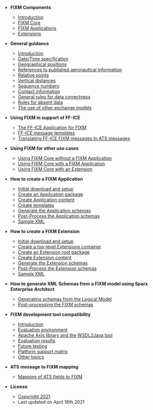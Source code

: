 - **FIXM Components**
  - [Introduction](general-guidance/fixm-components-introduction.md)
  - [FIXM Core](general-guidance/fixm-core.md)
  - [FIXM Applications](general-guidance/applications.md)
  - [Extensions](general-guidance/extensions.md)


- **General guidance**
  - [Introduction](general-guidance/introduction.md)
  - [Date/Time specification](general-guidance/date-time-specification.md)
  - [Geographical positions](general-guidance/geographical-positions.md)
  - [References to published aeronautical information](general-guidance/references-to-published-aeronautical-information.md)
  - [Relative points](general-guidance/relative-points.md)
  - [Vertical distances](general-guidance/vertical-distances.md)
  - [Sequence numbers](general-guidance/sequence-numbers.md)
  - [Contact information](general-guidance/contact-information.md)
  - [General rules for data correctness](general-guidance/general-rules-for-data-correctness.md)
  - [Rules for absent data](general-guidance/rules-for-absent-data.md)
  - [The use of other exchange models](general-guidance/the-use-of-other-exchange-models.md)


- **Using FIXM in support of FF-ICE**
  - [The FF-ICE Application for FIXM](fixm-in-support-of-ffice/ffice-application-for-fixm.md)
  - [FF-ICE message templates](fixm-in-support-of-ffice/message-templates.md)
  - [Translating FF-ICE FIXM messages to ATS messages](fixm-in-support-of-ffice/translating-ffice-fixm-messages-to-ats-messages.md)


- **Using FIXM for other use cases**
  - [Using FIXM Core without a FIXM Application](fixm-for-other-use-cases/using-fixm-core-without-an-application.md)
  - [Using FIXM Core with a FIXM Application](fixm-for-other-use-cases/using-fixm-core-with-an-application.md)
  - [Using FIXM Core with an Extension](fixm-for-other-use-cases/using-fixm-core-with-an-extension.md)


- **How to create a FIXM Application**
  - [Initial download and setup](how-to-create-application/initial-download-and-setup.md)
  - [Create an Application package](how-to-create-application/create-an-application-package.md)
  - [Create Application content](how-to-create-application/create-application-content.md)
  - [Create templates](how-to-create-application/create-templates.md)
  - [Generate the Application schemas](how-to-create-application/generate-the-application-schemas.md)
  - [Post-Process the Application schemas](how-to-create-application/post-process-the-application-schemas.md)
  - [Sample XML](how-to-create-application/sample-xml.md)


- **How to create a FIXM Extension**
  - [Initial download and setup](how-to-create-fixm-extension/initial-download-and-setup.md)
  - [Create a top-level Extensions container](how-to-create-fixm-extension/create-top-level-extensions-container.md)
  - [Create an Extension root package](how-to-create-fixm-extension/create-an-extension-root-package.md)
  - [Create Extension content](how-to-create-fixm-extension/create-extension-content.md)
  - [Generate the Extension schemas](how-to-create-fixm-extension/generate-extension-schemas.md)
  - [Post-Process the Extension schemas](how-to-create-fixm-extension/post-process-extension-schemas.md)
  - [Sample XML](how-to-create-fixm-extension/sample-xml.md)


- **How to generate XML Schemas from a FIXM model using Sparx Enterprise Architect**
  - [Generating schemas from the Logical Model](how-to-generate-xml-schemas/generating-schemas-from-the-logical-model.md)
  - [Post-processing the FIXM schemas](how-to-generate-xml-schemas/post-processing-the-fixm-schemas.md)


- **FIXM development tool compatibility**
  - [Introduction](fixm-development-tool-compatibility/introduction.md)
  - [Evaluation environment](fixm-development-tool-compatibility/evaluation-environment.md)
  - [Apache Axis library and the WSDL2Java tool](fixm-development-tool-compatibility/apache-axis-library-and-the-wsdl2java-tool.md)
  - [Evaluation results](fixm-development-tool-compatibility/evaluation-results.md)
  - [Future testing](fixm-development-tool-compatibility/future-testing.md)
  - [Platform support matrix](fixm-development-tool-compatibility/platform-support-matrix.md)
  - [Other topics](fixm-development-tool-compatibility/other-topics.md)

- **ATS message  to FIXM mapping**
  - [Mapping of ATS fields to FIXM](ats-message-to-fixm-mapping/mapping-of-ats-fields-to-fixm.md)


- **License**
  - [Copyright 2021](https://fixm.aero/content/disclaimer.pl)
  - Last updated on April 16th 2021


